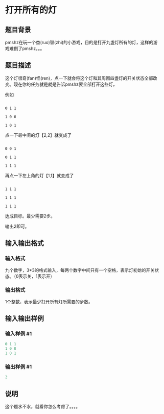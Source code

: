 # 打开所有的灯

## 题目背景

pmshz在玩一个益(ruo)智(zhi)的小游戏，目的是打开九盏灯所有的灯，这样的游戏难倒了pmshz。。。

## 题目描述

这个灯很奇(fan)怪(ren)，点一下就会将这个灯和其周围四盏灯的开关状态全部改变。现在你的任务就是就是告诉pmshz要全部打开这些灯。

例如

```

0 1 1

1 0 0

1 0 1

```

点一下最中间的灯【2,2】就变成了

```

0 0 1

0 1 1

1 1 1

```

再点一下左上角的灯【1,1】就变成了

```

1 1 1

1 1 1

1 1 1

```

达成目标。最少需要2步。

输出2即可。

## 输入输出格式

### 输入格式

九个数字，3\*3的格式输入，每两个数字中间只有一个空格，表示灯初始的开关状态。（0表示关，1表示开）

### 输出格式

1个整数，表示最少打开所有灯所需要的步数。

## 输入输出样例

### 输入样例 #1

```cpp
0 1 1
1 0 0
1 0 1
```


### 输出样例 #1

```cpp
2
```


## 说明

这个题水不水，就看你怎么考虑了。。。。

